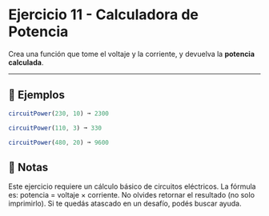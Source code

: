 # Ejercicio 11 - Calculadora de Potencia

Crea una función que tome el voltaje y la corriente, y devuelva la **potencia calculada**.

---

## 🧪 Ejemplos

```javascript
circuitPower(230, 10) ➞ 2300

circuitPower(110, 3) ➞ 330

circuitPower(480, 20) ➞ 9600
```

## 📝 Notas

Este ejercicio requiere un cálculo básico de circuitos eléctricos.
La fórmula es: potencia = voltaje × corriente.
No olvides retornar el resultado (no solo imprimirlo).
Si te quedás atascado en un desafío, podés buscar ayuda.
